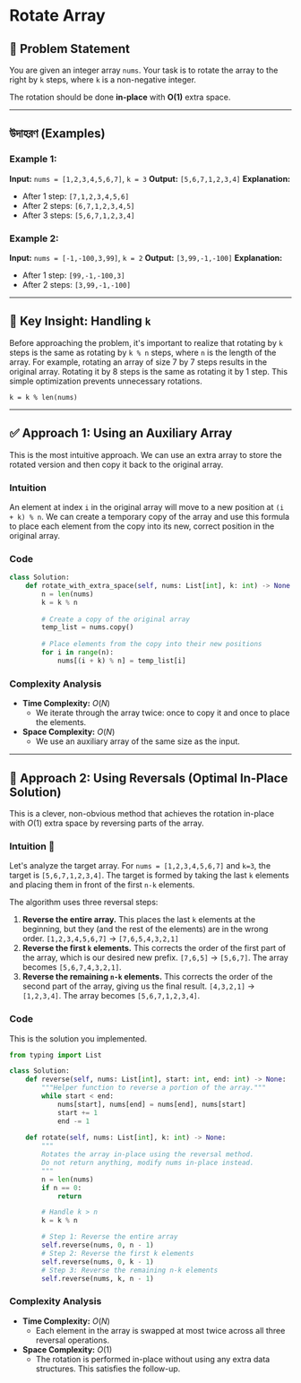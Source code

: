 # Rotate Array

## 📝 Problem Statement

You are given an integer array `nums`. Your task is to rotate the array to the right by `k` steps, where `k` is a non-negative integer.

The rotation should be done **in-place** with **O(1)** extra space.

---

##  উদাহরণ (Examples)

### Example 1:
**Input:** `nums = [1,2,3,4,5,6,7]`, `k = 3`
**Output:** `[5,6,7,1,2,3,4]`
**Explanation:**
- After 1 step: `[7,1,2,3,4,5,6]`
- After 2 steps: `[6,7,1,2,3,4,5]`
- After 3 steps: `[5,6,7,1,2,3,4]`

### Example 2:
**Input:** `nums = [-1,-100,3,99]`, `k = 2`
**Output:** `[3,99,-1,-100]`
**Explanation:**
- After 1 step: `[99,-1,-100,3]`
- After 2 steps: `[3,99,-1,-100]`

---
## 🧠 Key Insight: Handling `k`

Before approaching the problem, it's important to realize that rotating by `k` steps is the same as rotating by `k % n` steps, where `n` is the length of the array. For example, rotating an array of size 7 by 7 steps results in the original array. Rotating it by 8 steps is the same as rotating it by 1 step. This simple optimization prevents unnecessary rotations.

`k = k % len(nums)`

---
## ✅ Approach 1: Using an Auxiliary Array

This is the most intuitive approach. We can use an extra array to store the rotated version and then copy it back to the original array.

### Intuition
An element at index `i` in the original array will move to a new position at `(i + k) % n`. We can create a temporary copy of the array and use this formula to place each element from the copy into its new, correct position in the original array.

### Code
```python
class Solution:
    def rotate_with_extra_space(self, nums: List[int], k: int) -> None:
        n = len(nums)
        k = k % n
        
        # Create a copy of the original array
        temp_list = nums.copy()
        
        # Place elements from the copy into their new positions
        for i in range(n):
            nums[(i + k) % n] = temp_list[i]
```

### Complexity Analysis
* **Time Complexity:** $O(N)$
    * We iterate through the array twice: once to copy it and once to place the elements.
* **Space Complexity:** $O(N)$
    * We use an auxiliary array of the same size as the input.

---
## 🚀 Approach 2: Using Reversals (Optimal In-Place Solution)

This is a clever, non-obvious method that achieves the rotation in-place with $O(1)$ extra space by reversing parts of the array.

### Intuition 🔄
Let's analyze the target array. For `nums = [1,2,3,4,5,6,7]` and `k=3`, the target is `[5,6,7,1,2,3,4]`. The target is formed by taking the last `k` elements and placing them in front of the first `n-k` elements.

The algorithm uses three reversal steps:
1.  **Reverse the entire array.** This places the last `k` elements at the beginning, but they (and the rest of the elements) are in the wrong order.
    `[1,2,3,4,5,6,7]` -> `[7,6,5,4,3,2,1]`
2.  **Reverse the first `k` elements.** This corrects the order of the first part of the array, which is our desired new prefix.
    `[7,6,5]` -> `[5,6,7]`. The array becomes `[5,6,7,4,3,2,1]`.
3.  **Reverse the remaining `n-k` elements.** This corrects the order of the second part of the array, giving us the final result.
    `[4,3,2,1]` -> `[1,2,3,4]`. The array becomes `[5,6,7,1,2,3,4]`.



### Code
This is the solution you implemented.

```python
from typing import List

class Solution:
    def reverse(self, nums: List[int], start: int, end: int) -> None:
        """Helper function to reverse a portion of the array."""
        while start < end:
            nums[start], nums[end] = nums[end], nums[start]
            start += 1
            end -= 1
    
    def rotate(self, nums: List[int], k: int) -> None:
        """
        Rotates the array in-place using the reversal method.
        Do not return anything, modify nums in-place instead.
        """
        n = len(nums)
        if n == 0:
            return

        # Handle k > n
        k = k % n

        # Step 1: Reverse the entire array
        self.reverse(nums, 0, n - 1)
        # Step 2: Reverse the first k elements
        self.reverse(nums, 0, k - 1)
        # Step 3: Reverse the remaining n-k elements
        self.reverse(nums, k, n - 1)
```

### Complexity Analysis
* **Time Complexity:** $O(N)$
    * Each element in the array is swapped at most twice across all three reversal operations.
* **Space Complexity:** $O(1)$
    * The rotation is performed in-place without using any extra data structures. This satisfies the follow-up.
